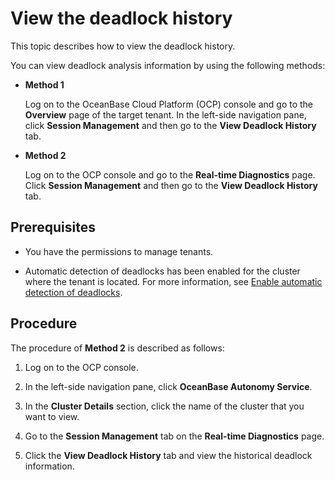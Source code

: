 # View the deadlock history

This topic describes how to view the deadlock history.

You can view deadlock analysis information by using the following methods:

* **Method 1**

   Log on to the OceanBase Cloud Platform (OCP) console and go to the **Overview** page of the target tenant. In the left-side navigation pane, click **Session Management** and then go to the **View Deadlock History** tab.

* **Method 2**

   Log on to the OCP console and go to the **Real-time Diagnostics** page. Click **Session Management** and then go to the **View Deadlock History** tab.

## Prerequisites

* You have the permissions to manage tenants.

* Automatic detection of deadlocks has been enabled for the cluster where the tenant is located. For more information, see [Enable automatic detection of deadlocks](../../600.cluster-functions/300.manage-a-cluster/1000.enable-automatic-deadlock-detection.md).

## Procedure

The procedure of **Method 2** is described as follows:

1. Log on to the OCP console.

2. In the left-side navigation pane, click **OceanBase Autonomy Service**.

3. In the **Cluster Details** section, click the name of the cluster that you want to view.

4. Go to the **Session Management** tab on the **Real-time Diagnostics** page.

5. Click the **View Deadlock History** tab and view the historical deadlock information.
